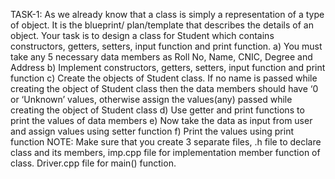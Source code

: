 TASK-1: 
As we already know that a class is simply a representation of a type of object. It is the blueprint/
plan/template that describes the details of an object.
Your task is to design a class for Student which contains constructors, getters, setters, input
function and print function.
a) You must take any 5 necessary data members as Roll No, Name, CNIC, Degree and
Address
b) Implement constructors, getters, setters, input function and print function
c) Create the objects of Student class. If no name is passed while creating the object of
Student class then the data members should have ‘0 or ‘Unknown’ values, otherwise
assign the values(any) passed while creating the object of Student class
d) Use getter and print functions to print the values of data members
e) Now take the data as input from user and assign values using setter function
f) Print the values using print function
NOTE: Make sure that you create 3 separate files, .h file to declare class and its members,
imp.cpp file for implementation member function of class. Driver.cpp file for main() function.
